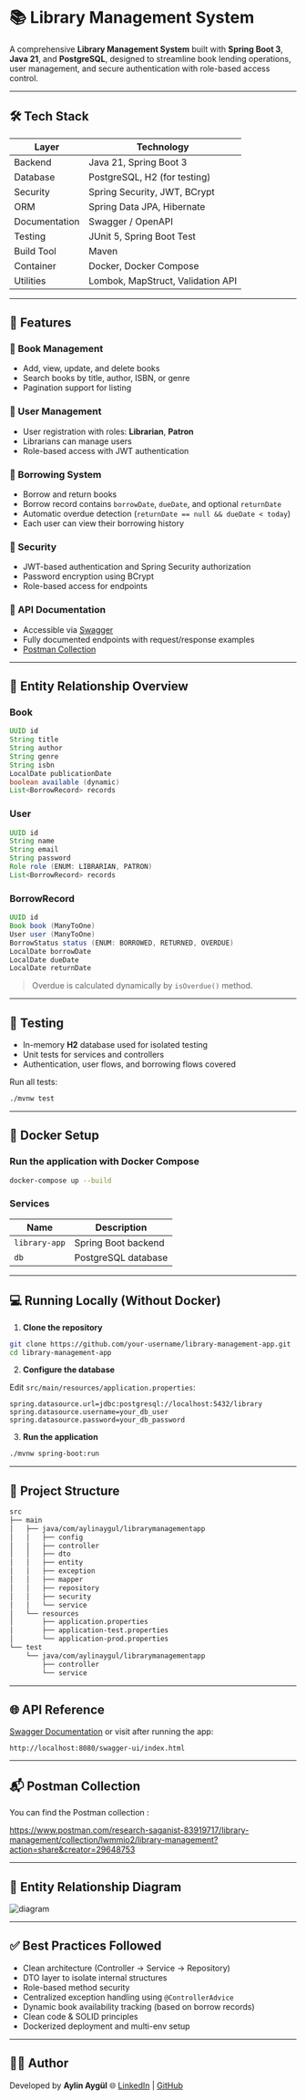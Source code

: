 # 📚 Library Management System

A comprehensive **Library Management System** built with **Spring Boot 3**, **Java 21**, and **PostgreSQL**, designed to streamline book lending operations, user management, and secure authentication with role-based access control.

---

## 🛠️ Tech Stack

| Layer         | Technology                        |
| ------------- | --------------------------------- |
| Backend       | Java 21, Spring Boot 3            |
| Database      | PostgreSQL, H2 (for testing)      |
| Security      | Spring Security, JWT, BCrypt      |
| ORM           | Spring Data JPA, Hibernate        |
| Documentation | Swagger / OpenAPI                 |
| Testing       | JUnit 5, Spring Boot Test         |
| Build Tool    | Maven                             |
| Container     | Docker, Docker Compose            |
| Utilities     | Lombok, MapStruct, Validation API |

---

## 🚀 Features

### 📖 Book Management

* Add, view, update, and delete books
* Search books by title, author, ISBN, or genre
* Pagination support for listing

### 👥 User Management

* User registration with roles: **Librarian**, **Patron**
* Librarians can manage users
* Role-based access with JWT authentication

### 📘 Borrowing System

* Borrow and return books
* Borrow record contains `borrowDate`, `dueDate`, and optional `returnDate`
* Automatic overdue detection (`returnDate == null && dueDate < today`)
* Each user can view their borrowing history

### 🔡️ Security

* JWT-based authentication and Spring Security authorization
* Password encryption using BCrypt
* Role-based access for endpoints

### 📄 API Documentation

* Accessible via [Swagger](https://app.swaggerhub.com/apis/aylin-14f/library-management/1.0.0)
* Fully documented endpoints with request/response examples
* [Postman Collection](https://www.postman.com/research-saganist-83919717/library-management/collection/lwmmio2/library-management?action=share&creator=29648753)

---

## 🧱 Entity Relationship Overview

### Book

```java
UUID id
String title
String author
String genre
String isbn
LocalDate publicationDate
boolean available (dynamic)
List<BorrowRecord> records
```

### User

```java
UUID id
String name
String email
String password
Role role (ENUM: LIBRARIAN, PATRON)
List<BorrowRecord> records
```

### BorrowRecord

```java
UUID id
Book book (ManyToOne)
User user (ManyToOne)
BorrowStatus status (ENUM: BORROWED, RETURNED, OVERDUE)
LocalDate borrowDate
LocalDate dueDate
LocalDate returnDate
```

> Overdue is calculated dynamically by `isOverdue()` method.

---

## 🧪 Testing

* In-memory **H2** database used for isolated testing
* Unit tests for services and controllers
* Authentication, user flows, and borrowing flows covered

Run all tests:

```bash
./mvnw test
```

---

## 🐳 Docker Setup

### Run the application with Docker Compose

```bash
docker-compose up --build
```

### Services

| Name          | Description         |
| ------------- | ------------------- |
| `library-app` | Spring Boot backend |
| `db`          | PostgreSQL database |

---

## 💻 Running Locally (Without Docker)

1. **Clone the repository**

```bash
git clone https://github.com/your-username/library-management-app.git
cd library-management-app
```

2. **Configure the database**

Edit `src/main/resources/application.properties`:

```properties
spring.datasource.url=jdbc:postgresql://localhost:5432/library
spring.datasource.username=your_db_user
spring.datasource.password=your_db_password
```

3. **Run the application**

```bash
./mvnw spring-boot:run
```

---

## 📂 Project Structure

```bash
src
├── main
│   ├── java/com/aylinaygul/librarymanagementapp
│   │   ├── config
│   │   ├── controller
│   │   ├── dto
│   │   ├── entity
│   │   ├── exception
│   │   ├── mapper
│   │   ├── repository
│   │   ├── security
│   │   └── service
│   └── resources
│       ├── application.properties
│       ├── application-test.properties
│       └── application-prod.properties
└── test
    └── java/com/aylinaygul/librarymanagementapp
        ├── controller
        └── service
```

---

## 🌐 API Reference

[Swagger Documentation](https://app.swaggerhub.com/apis/aylin-14f/library-management/1.0.0)  or visit after running the app:

```
http://localhost:8080/swagger-ui/index.html
```

---

## 📬 Postman Collection

You can find the Postman collection :

https://www.postman.com/research-saganist-83919717/library-management/collection/lwmmio2/library-management?action=share&creator=29648753

---
## 📘 Entity Relationship Diagram


![diagram](https://github.com/user-attachments/assets/d14b0af2-2847-491c-93e1-47836585d45c)


---

## ✅ Best Practices Followed

* Clean architecture (Controller → Service → Repository)
* DTO layer to isolate internal structures
* Role-based method security
* Centralized exception handling using `@ControllerAdvice`
* Dynamic book availability tracking (based on borrow records)
* Clean code & SOLID principles
* Dockerized deployment and multi-env setup

---

## 👩‍💻 Author

Developed by **Aylin Aygül**
🌐 [LinkedIn](https://www.linkedin.com/in/aylin-aygul) | [GitHub](https://github.com/aylinaygul)
